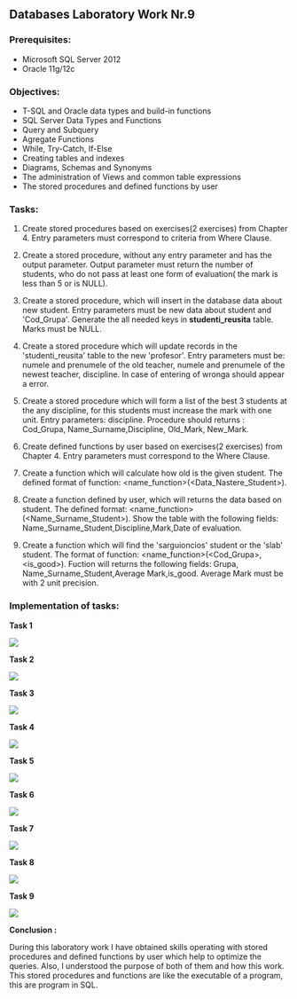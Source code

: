 ## Databases Laboratory Work Nr.9


### Prerequisites:
  - Microsoft SQL Server 2012
  - Oracle 11g/12c

### Objectives:
  - T-SQL and Oracle data types and build-in functions
  - SQL Server Data Types and Functions
  - Query and Subquery
  - Agregate Functions
  - While, Try-Catch, If-Else
  - Creating tables and indexes
  - Diagrams, Schemas and Synonyms
  - The administration of Views and common table expressions
  - The stored procedures and defined functions by user
  
 ### Tasks: 
 
 1. Create stored procedures based on exercises(2 exercises) from Chapter 4. Entry parameters must correspond to criteria from 
 Where Clause. 
 
 2. Create a stored procedure, without any entry parameter and has the output parameter. Output parameter must return the number
 of students, who do not pass at least one form of evaluation( the mark is less than 5 or is NULL). 
 
 3. Create a stored procedure, which will insert in the database data about new student. Entry parameters must be new data about 
 student and 'Cod_Grupa'. Generate the all needed keys in **studenti_reusita** table. Marks must be NULL. 
 
 4. Create a stored procedure which will update records in the 'studenti_reusita' table to the new 'profesor'. Entry parameters
 must be: numele and prenumele of the old teacher, numele and prenumele of the newest teacher, discipline. In case of entering
 of wronga should appear a error. 
 
 5. Create a stored procedure which will form a list of the best 3 students at the any discipline, for this students must 
 increase the mark with one unit. Entry parameters: discipline. Procedure should returns : Cod_Grupa, Name_Surname,Discipline,
 Old_Mark, New_Mark. 
 
 6. Create defined functions by user based on exercises(2 exercises) from Chapter 4. Entry parameters must correspond to the 
 Where Clause. 
 
 7. Create a function which will calculate how old is the given student. The defined format of function: <name_function>(<Data_Nastere_Student>). 
 
 8. Create a function defined by user, which will returns the data based on student. The defined format: <name_function>(<Name_Surname_Student>).
 Show the table with the following fields: Name_Surname_Student,Discipline,Mark,Date of evaluation. 
 
 9. Create a function which will find the 'sarguioncios' student or the 'slab' student. The format of function:
 <name_function>(<Cod_Grupa>, <is_good>). Fuction will returns the following fields: Grupa, Name_Surname_Student,Average Mark,is_good.
 Average Mark must be with 2 unit precision. 
 
  ### Implementation of tasks: 
 
 **Task 1** 
 
 ![](https://github.com/DEMENCI/BCD-Laboratories-readme/blob/master/Laboratory9/Pictures/9_1.PNG) 
 
 **Task 2**  
 
 ![](https://github.com/DEMENCI/BCD-Laboratories-readme/blob/master/Laboratory9/Pictures/9_2.PNG)  
 
 
 **Task 3**  
 
 ![](https://github.com/DEMENCI/BCD-Laboratories-readme/blob/master/Laboratory9/Pictures/9_3.PNG)  
 
 
 **Task 4**  
 
 ![](https://github.com/DEMENCI/BCD-Laboratories-readme/blob/master/Laboratory9/Pictures/9_4.PNG)  
 
 
 **Task 5**  
 
 ![](https://github.com/DEMENCI/BCD-Laboratories-readme/blob/master/Laboratory9/Pictures/9_5.PNG) 
 
 
 **Task 6**  
 
 ![](https://github.com/DEMENCI/BCD-Laboratories-readme/blob/master/Laboratory9/Pictures/9_6.PNG)  
 
 
 **Task 7**  
 
 ![](https://github.com/DEMENCI/BCD-Laboratories-readme/blob/master/Laboratory9/Pictures/9_7.PNG) 


 **Task 8**  
 
 ![](https://github.com/DEMENCI/BCD-Laboratories-readme/blob/master/Laboratory9/Pictures/9_8.PNG)  


 **Task 9**  
 
 ![](https://github.com/DEMENCI/BCD-Laboratories-readme/blob/master/Laboratory9/Pictures/9_9.PNG) 


 **Conclusion :**  
 
 During this laboratory work I have obtained skills operating with stored procedures and defined functions by user which help to optimize the queries.
 Also, I understood the purpose of both of them and how this work. This stored procedures and functions are like the executable of a program, 
 this are program in SQL.
